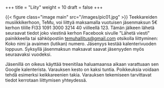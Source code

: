 +++
title = "Liity"
weight = 10
draft = false
+++

{{< figure class="image main" src="/images/pic01.jpg" >}}
Teekkareiden musiikkikerhoon, TeMu, voi liittyä maksamalla vuotuisen jäsenmaksun 5€ kerhon tilille FI33 1091 3000 3214 40 viilleellä 123. Tämän jälkeen lähetä seuraavat tiedot joko viestinä kerhon Facebook sivulle "Lähetä viesti" painikkeella tai sähköpostiin temuhallitus@gmail.com otsikolla liittyminen: Koko nimi ja avaimen (lutikan) numero. Jäsenyys kestää kalenterivuoden loppuun. Syksyllä jäsenmaksun maksavat saavat jäsenyyden myös seuraavaksi vuodeksi.

Jäsenillä on oikeus käyttää treenitilaa haluamaansa aikaan varattuaan sen Google kalenterista. Varauksen kesto on kaksi tuntia. Poikkeuksia voidaan tehdä esimerksi keikkareenien takia. Varauksen tekemiseen tarvittavat tiedot kerrotaan liittymisen yhteydessä.
